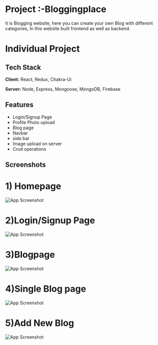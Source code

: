 # Project :-Bloggingplace

It is Blogging website, here you can create your own Blog with different categories, In this website built frontend as well as backend.

# Individual Project


## Tech Stack

**Client:** React, Redux, Chakra-Ui

**Server:** Node, Express, Mongoose, MongoDB, Firebase


## Features

- Login/Signup Page
- Profile Photo upload
- Blog page
- Navbar 
-  side bar
- Image upload on server
- Crud operations
 





## Screenshots
# 1) Homepage

![App Screenshot](https://iili.io/HMxV66G.md.png)

# 2)Login/Signup  Page
![App Screenshot]("https://iili.io/HMxV7Eb.md.png)

# 3)Blogpage
![App Screenshot](https://iili.io/HMxW7tt.md.png)

# 4)Single Blog page
![App Screenshot]("https://iili.io/HMxXj7R.md.png)


# 5)Add New Blog
![App Screenshot](https://iili.io/HMxXip2.md.png)
